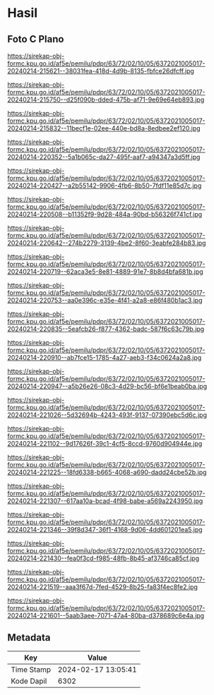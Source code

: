 # Hasil

## Foto C Plano

https://sirekap-obj-formc.kpu.go.id/af5e/pemilu/pdpr/63/72/02/10/05/6372021005017-20240214-215621--38031fea-418d-4d9b-8135-fbfce26dfcff.jpg

https://sirekap-obj-formc.kpu.go.id/af5e/pemilu/pdpr/63/72/02/10/05/6372021005017-20240214-215750--d25f090b-dded-475b-af71-9e69e64eb893.jpg

https://sirekap-obj-formc.kpu.go.id/af5e/pemilu/pdpr/63/72/02/10/05/6372021005017-20240214-215832--11becf1e-02ee-440e-bd8a-8edbee2ef120.jpg

https://sirekap-obj-formc.kpu.go.id/af5e/pemilu/pdpr/63/72/02/10/05/6372021005017-20240214-220352--5a1b065c-da27-495f-aaf7-a94347a3d5ff.jpg

https://sirekap-obj-formc.kpu.go.id/af5e/pemilu/pdpr/63/72/02/10/05/6372021005017-20240214-220427--a2b55142-9906-4fb6-8b50-7fdf11e85d7c.jpg

https://sirekap-obj-formc.kpu.go.id/af5e/pemilu/pdpr/63/72/02/10/05/6372021005017-20240214-220508--b11352f9-9d28-484a-90bd-b56326f741cf.jpg

https://sirekap-obj-formc.kpu.go.id/af5e/pemilu/pdpr/63/72/02/10/05/6372021005017-20240214-220642--274b2279-3139-4be2-8f60-3eabfe284b83.jpg

https://sirekap-obj-formc.kpu.go.id/af5e/pemilu/pdpr/63/72/02/10/05/6372021005017-20240214-220719--62aca3e5-8e81-4889-91e7-8b8d4bfa681b.jpg

https://sirekap-obj-formc.kpu.go.id/af5e/pemilu/pdpr/63/72/02/10/05/6372021005017-20240214-220753--aa0e396c-e35e-4f41-a2a8-e86f480b1ac3.jpg

https://sirekap-obj-formc.kpu.go.id/af5e/pemilu/pdpr/63/72/02/10/05/6372021005017-20240214-220835--5eafcb26-f877-4362-badc-587f6c63c79b.jpg

https://sirekap-obj-formc.kpu.go.id/af5e/pemilu/pdpr/63/72/02/10/05/6372021005017-20240214-220910--ab7fce15-1785-4a27-aeb3-f34c0624a2a8.jpg

https://sirekap-obj-formc.kpu.go.id/af5e/pemilu/pdpr/63/72/02/10/05/6372021005017-20240214-220947--a5b26e26-08c3-4d29-bc56-bf6e1beab0ba.jpg

https://sirekap-obj-formc.kpu.go.id/af5e/pemilu/pdpr/63/72/02/10/05/6372021005017-20240214-221026--5d32694b-4243-493f-9137-07390ebc5d6c.jpg

https://sirekap-obj-formc.kpu.go.id/af5e/pemilu/pdpr/63/72/02/10/05/6372021005017-20240214-221102--9d17626f-39c1-4cf5-8ccd-9760d904944e.jpg

https://sirekap-obj-formc.kpu.go.id/af5e/pemilu/pdpr/63/72/02/10/05/6372021005017-20240214-221225--18fd6338-b665-4068-a690-dadd24cbe52b.jpg

https://sirekap-obj-formc.kpu.go.id/af5e/pemilu/pdpr/63/72/02/10/05/6372021005017-20240214-221307--617aa10a-bcad-4f98-babe-a569a2243950.jpg

https://sirekap-obj-formc.kpu.go.id/af5e/pemilu/pdpr/63/72/02/10/05/6372021005017-20240214-221346--39f8d347-36f1-4168-9d06-4dd601201ea5.jpg

https://sirekap-obj-formc.kpu.go.id/af5e/pemilu/pdpr/63/72/02/10/05/6372021005017-20240214-221430--fea0f3cd-f985-48fb-8b45-af3746ca85cf.jpg

https://sirekap-obj-formc.kpu.go.id/af5e/pemilu/pdpr/63/72/02/10/05/6372021005017-20240214-221519--aaa3f67d-7fed-4529-8b25-fa83f4ec8fe2.jpg

https://sirekap-obj-formc.kpu.go.id/af5e/pemilu/pdpr/63/72/02/10/05/6372021005017-20240214-221601--5aab3aee-7071-47a4-80ba-d378689c6e4a.jpg


## Metadata

| Key        | Value               |
| ---------- | ------------------- |
| Time Stamp | 2024-02-17 13:05:41 |
| Kode Dapil | 6302                |



